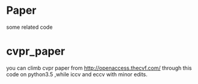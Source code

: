 # Paper
some related code
# cvpr_paper
you can climb cvpr paper from http://openaccess.thecvf.com/ through this code on python3.5 ,while iccv and eccv with minor edits.
